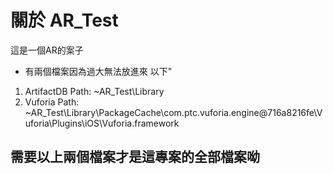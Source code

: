 # 關於 AR_Test
這是一個AR的案子

* 有兩個檔案因為過大無法放進來 以下"
 1. ArtifactDB  Path: ~AR_Test\Library
 2. Vuforia     Path: ~AR_Test\Library\PackageCache\com.ptc.vuforia.engine@716a8216fe\Vuforia\Plugins\iOS\Vuforia.framework

## 需要以上兩個檔案才是這專案的全部檔案呦
